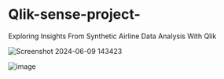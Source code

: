 # Qlik-sense-project-
Exploring Insights From Synthetic Airline Data Analysis With Qlik

![Screenshot 2024-06-09 143423](https://github.com/padmanabhuniharini/Qlik-sense-project-/assets/147785284/e07fccff-da16-4641-aacd-7db22d2a595a)




![image](https://github.com/padmanabhuniharini/Qlik-sense-project-/assets/147785284/61c252d4-b0ea-4dd3-9210-442760d31baf)


